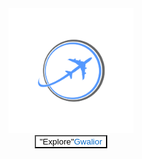 <!DOCTYPE html>
<html>
<head>
	<title>SignUp and Login</title>
	<meta charset="UTF8">
    <meta name="viewport" content="width=devices-width,initial-scale=1.0">
    <meta http-equip="X-UA-Compaitable" content="ie=edge">
    <link rel="stylesheet" type="text/css" href="style.css">
    <link rel="stylesheet" href="https://cdnjs.cloudflare.com/ajax/libs/font-awesome/4.7.0/css/font-awesome.min.css">
	<link rel="stylesheet" type="text/css" href="https://stackpath.bootstrapcdn.com/font-awesome/4.7.0/css/font-awesome.min.css">
	<script src="https://stackpath.bootstrapcdn.com/bootstrap/4.4.1/js/bootstrap.min.js" integrity="sha384-wfSDF2E50Y2D1uUdj0O3uMBJnjuUD4Ih7YwaYd1iqfktj0Uod8GCExl3Og8ifwB6" crossorigin="anonymous"></script>
</head>
<body>
	<div class="skip">
<center>
<img src="travel-logo-png-1.png" style="max-height: 200px;max-width: 200px;"><br>
<a href="GwlTourism.html"><button style="color: #000; background-color: white;">"Explore"<span style="color: #096ac8;">Gwalior</span></button></a>
</center>
<br>
</div>
</body>
</html>
